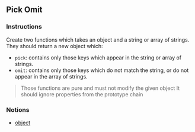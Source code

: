## Pick Omit

### Instructions

Create two functions which takes an object and a string or array of strings. They should return a new object which:

- `pick`: contains only those keys which appear in the string or array of strings.
- `omit`: contains only those keys which do not match the string, or do not appear in the array of strings.

> Those functions are pure and must not modify the given object
> It should ignore properties from the prototype chain

### Notions

- [object](https://devdocs.io/javascript/global_objects/object)
